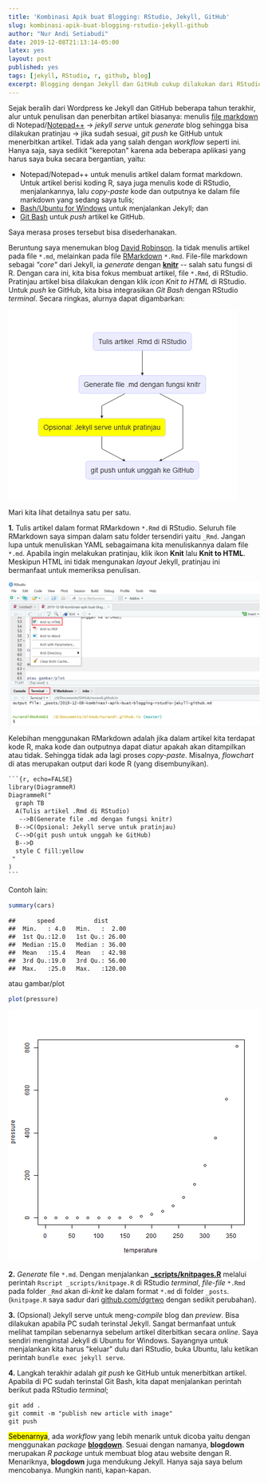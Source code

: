 ```yaml
---
title: 'Kombinasi Apik buat Blogging: RStudio, Jekyll, GitHub'
slug: kombinasi-apik-buat-blogging-rstudio-jekyll-github
author: "Nur Andi Setiabudi"
date: 2019-12-08T21:13:14-05:00
latex: yes
layout: post
published: yes
tags: [jekyll, RStudio, r, github, blog]
excerpt: Blogging dengan Jekyll dan GitHub cukup dilakukan dari RStudio dengan memanfaatkan RMarkdown. Kelebihannya adalah jika dalam artikel kita terdapat kode R, maka kode dan outputnya dapat diatur apakah akan ditampilkan atau tidak. Sehingga tidak ada lagi proses copy-paste dari berbagai aplikasi. 
---
```



Sejak beralih dari Wordpress ke Jekyll dan GitHub beberapa tahun terakhir, alur untuk penulisan dan penerbitan artikel biasanya: menulis [file markdown](/blog/format-teks-dengan-markdown) di Notepad/[Notepad++](https://notepad-plus-plus.org/) &#8594; *jekyll serve* untuk *generate* blog sehingga bisa dilakukan pratinjau &#8594; jika sudah sesuai, *git push* ke GitHub untuk menerbitkan artikel. Tidak ada yang salah dengan *workflow* seperti ini. Hanya saja, saya sedikit "kerepotan" karena ada beberapa aplikasi yang harus saya buka secara bergantian, yaitu:

* Notepad/Notepad++ untuk menulis artikel dalam format markdown. Untuk artikel berisi koding R, saya juga menulis kode di RStudio, menjalankannya, lalu *copy-paste* kode dan outputnya ke dalam file markdown yang sedang saya tulis;
* [Bash/Ubuntu for Windows](/blog/apa-itu-jekyll-bagaimana-instalasinya-di-windows) untuk menjalankan Jekyll; dan
* [Git Bash](https://git-scm.com/) untuk *push* artikel ke GitHub.

Saya merasa proses tersebut bisa disederhanakan. 

Beruntung saya menemukan blog [David Robinson](http://varianceexplained.org/about/). Ia tidak menulis artikel pada file `*.md`, melainkan pada file [RMarkdown](https://rmarkdown.rstudio.com/) `*.Rmd`. File-file markdown sebagai *"core"* dari Jekyll, ia *generate* dengan [**knitr**](https://yihui.org/knitr/) -- salah satu fungsi di R. Dengan cara ini, kita bisa fokus membuat artikel, file `*.Rmd`, di RStudio. Pratinjau artikel bisa dilakukan dengan klik *icon Knit to HTML* di RStudio. Untuk *push* ke GitHub, kita bisa integrasikan *Git Bash* dengan RStudio *terminal*. Secara ringkas, alurnya dapat digambarkan:

![Flow chart](image/unnamed-chunk-1-1.png "Flow chart")

Mari kita lihat detailnya satu per satu.

**1.** Tulis artikel dalam format RMarkdown `*.Rmd` di RStudio. Seluruh file RMarkdown saya simpan dalam satu folder tersendiri yaitu `_Rmd`. Jangan lupa untuk menuliskan YAML sebagaimana kita menuliskannya dalam file `*.md`. Apabila ingin melakukan pratinjau, klik ikon **Knit** lalu **Knit to HTML**. Meskipun HTML ini tidak mengunakan *layout* Jekyll, pratinjau ini bermanfaat untuk memeriksa penulisan.

![RStudio](image/rstudio.png "RStudio")
  
Kelebihan menggunakan RMarkdown adalah jika dalam artikel kita terdapat kode R, maka kode dan outputnya dapat diatur apakah akan ditampilkan atau tidak. Sehingga tidak ada lagi proses *copy-paste*. Misalnya, *flowchart* di atas merupakan output dari kode R (yang disembunyikan). 

<pre><code>```{r, echo=FALSE}
library(DiagrammeR)
DiagrammeR("
  graph TB
  A(Tulis artikel .Rmd di RStudio)
   -->B(Generate file .md dengan fungsi knitr)
  B-->C(Opsional: Jekyll serve untuk pratinjau)
  C-->D(git push untuk unggah ke GitHub)
  B-->D
  style C fill:yellow
 "  
)
```</code></pre>

Contoh lain:  


```r
summary(cars)  
```

```
##      speed           dist       
##  Min.   : 4.0   Min.   :  2.00  
##  1st Qu.:12.0   1st Qu.: 26.00  
##  Median :15.0   Median : 36.00  
##  Mean   :15.4   Mean   : 42.98  
##  3rd Qu.:19.0   3rd Qu.: 56.00  
##  Max.   :25.0   Max.   :120.00
```

atau gambar/plot  


```r
plot(pressure)  
```

![center](image/unnamed-chunk-3-1.png)

**2.** _Generate_ file `*.md`. Dengan menjalankan [**_scripts/knitpages.R**](https://github.com/nurandi/nurandi.github.io/blob/master/_scripts/knitpages.R) melalui perintah `Rscript _scripts/knitpage.R` di RStudio *terminal*, *file-file* `*.Rmd` pada folder `_Rmd` akan di-*knit* ke dalam format `*.md` di folder `_posts`. (`knitpage.R` saya sadur dari [github.com/dgrtwo](https://github.com/dgrtwo/dgrtwo.github.com/blob/master/_scripts/knitpages.R) dengan sedikit perubahan).

**3.** (Opsional) Jekyll serve untuk meng-*compile* blog dan _preview_. Bisa dilakukan apabila PC sudah terinstal Jekyll. Sangat bermanfaat untuk melihat tampilan sebenarnya sebelum artikel diterbitkan secara *online*. Saya sendiri menginstal Jekyll di Ubuntu for Windows. Sayangnya untuk menjalankan kita harus "keluar" dulu dari RStudio, buka Ubuntu, lalu ketikan perintah `bundle exec jekyll serve`. 

**4.** Langkah terakhir adalah *git push* ke GitHub untuk menerbitkan artikel. Apabila di PC sudah terinstal Git Bash, kita dapat menjalankan perintah berikut pada RStudio *terminal*;

```
git add .
git commit -m "publish new article with image"
git push
```

<mark>Sebenarnya</mark>, ada *workflow* yang lebih menarik untuk dicoba yaitu dengan menggunakan *package* [**blogdown**](https://bookdown.org/yihui/blogdown/). Sesuai dengan namanya, **blogdown** merupakan *R package* untuk membuat blog atau website dengan R. Menariknya, **blogdown** juga mendukung Jekyll. Hanya saja saya belum mencobanya. Mungkin nanti, kapan-kapan.








